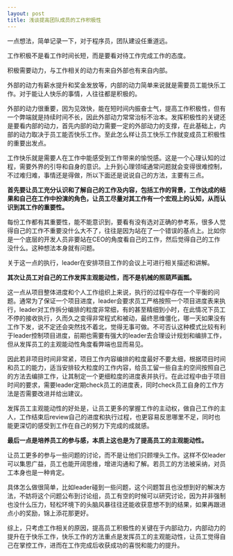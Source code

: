 ```yaml
---
layout: post
title: 浅谈提高团队成员的工作积极性
---
```


<p class="message">
    一点想法，简单记录一下，对于程序员，团队建设任重道远。
</p>

工作积极不是看工作时间长短，而是要看对待工作完成工作的态度。

积极需要动力，与工作相关的动力有来自外部也有来自内部。

外部的动力有薪水提升和奖金发放等，内部的动力简单来说就是需要员工能快乐工作。对于能让人快乐的事情，人往往都是积极的。

外部的动力很重要，因为见效快，能在短时间内振奋士气，提高工作积极性，但有一个弊端就是持续时间不长，因此外部动力常常治标不治本。发挥积极性的关键还是要看内部的动力，首先内部的动力需要一定的外部动力的支撑，在此基础上，内部的动力取决于员工能否快乐工作。至此怎么样让员工快乐工作就变成员工积极性的重要出发点。

工作快乐就是需要人在工作中能感受到工作带来的愉悦感。这是一个心理认知的过程，需要外界的引导和自身的意识。上升到心理领域通常问题就会变得很难控制，不过难归难，事情还是得做，所以下面还是说说自己的方法，主要有三点。

**首先要让员工充分认识和了解自己的工作及内容，包括工作的背景，工作达成的结果和自己在工作中扮演的角色，让员工尽量对其工作有一个宏观上的认知，从而认识到其工作的重要性。**

每份工作都有其重要性，能不能意识到，要看有没有选对正确的参考系，很多人觉得自己的工作不重要没什么大不了，往往是因为站在了一个错误的基点上。比如你是一个底层的开发人员非要站在CEO的角度看自己的工作，然后觉得自己的工作没什么。这种想法本身就有问题。

关于这一点的执行，leader在安排项目工作的会议上可进行相关描述和讲解。

**其次让员工对自己的工作发挥主观能动性，而不是机械的照葫芦画瓢。**

这一点从项目整体进度和个人工作组织上来说，执行的过程中存在一个平衡的问题。通常为了保证一个项目进度，leader会要求员工严格按照一个项目进度表来执行，leader对工作拆分编排的粒度非常细，有的甚至精细到小时，在此情况下员工不停的接收执行，久而久之变得非常程式和被动，最终思维僵化，哪一天如果没有工作下发，说不定还会突然找不着北，觉得无事可做。不可否认这种模式比较有利于leader控制项目进度，前期也需要有强大的leader去合理设计规划和编排工作，但从发挥员工的主观能动性角度看弊端也显而易见。

因此若非项目时间非常紧，项目工作内容编排的粒度最好不要太细，根据项目时间和员工的能力，适当安排较大粒度的工作内容，给员工留一些自主的空间按照自己的方法去编排工作，让其制定一个更细粒度的进度表并执行。在此过程中由于项目时间的要求，需要leader定期check员工的进度表，同时check员工自身的工作方法是否需要改进并给出建议。

发挥员工主观能动性的好处是，让员工更多的掌握工作的主动权，做自己工作的主人，工作结束后review自己的进度和执行过程，也更容易反思哪里不足，同时也能更深切的感受到工作在自己的努力下完成的成就感。

**最后一点是培养员工的参与感，本质上这也是为了提高员工的主观能动性。**

让员工更多的参与一些问题的讨论，而不是让他们只顾埋头工作。这样不仅leader可以集思广益，员工也能开阔思维，增进沟通和了解。若员工的方法被采纳，对员工本身也是一种肯定。

具体怎么做很简单，比如leader碰到一些问题，这个问题暂且也没想到好的解决方法，不妨将这个问题公布到讨论组，员工有空的时候可以研究讨论，因为并非强制也没什么压力，轻松环境下的头脑风暴往往还能收获意想不到的结果，如果再跟进点小的奖励，锦上添花那更好。

综上，只考虑工作相关的原因，提高员工积极性的关键在于内部动力，内部动力的提升在于快乐工作，快乐工作的方法重点是发挥员工的主观能动性，让员工觉得自己在掌控工作，进而在工作完成后收获成功的喜悦和能力的提升。
